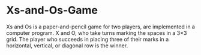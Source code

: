 # Xs-and-Os-Game
Xs and Os is a paper-and-pencil game for two players, are implemented in a computer program. X and O, who take turns marking the spaces in a 3×3 grid. The player who succeeds in placing three of their marks in a horizontal, vertical, or diagonal row is the winner.
